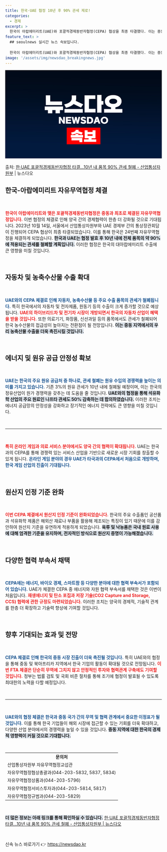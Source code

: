 ```yaml
---
title: 한국·UAE 협정 10년 후 90% 관세 제로!
categories:
  - 경제
excerpt: >
  한국이 아랍에미리트(UAE)와 포괄적경제동반자협정(CEPA) 협상을 최종 타결했다. 이는 중동 국가와 맺은 …
feature_text: >
  ## seoulnews 실시간 뉴스 속보입니다.

  한국이 아랍에미리트(UAE)와 포괄적경제동반자협정(CEPA) 협상을 최종 타결했다. 이는 중동 국가와 맺은 …
image: '/assets/img/newsdao_breakingnews.jpg'
---
```


![뉴스다오 속보](/assets/img/newsdao_breakingnews.jpg)

<p>출처: <a href="https://newsdao.kr/2171" rel="dofollow">한·UAE 포괄적경제동반자협정 타결…10년 내 품목 90% 관세 철폐 - 산업통상자원부</a> | 뉴스다오</p>

<h2 data-ke-size="size26">한국-아랍에미리트 자유무역협정 체결</h2>

<p data-ke-size="size16">&nbsp;</p> 

<b><span style="color: #ee2323;">한국이 아랍에미리트와 맺은 포괄적경제동반자협정은 중동과 최초로 체결된 자유무역협정입니다.</span></b> 이번 협정의 체결로 인해 양국 간의 경제협력이 한층 더 강화될 것으로 기대됩니다. 2023년 10월 14일, 서울에서 산업통상자원부와 UAE 경제부 간의 통상장관회담이 진행되어 CEPA 협상이 최종 타결되었습니다. 이를 통해 한국은 24번째 자유무역협정을 체결하게 되었습니다. <b><span style="background-color: #21538527;">한국과 UAE는 협정 발효 후 10년 내에 전체 품목의 약 90%에 적용되는 관세를 철폐할 계획입니다.</span></b> 이러한 협정은 한국의 대아랍에미리트 수출에 큰 영향을 미칠 것입니다.

<p data-ke-size="size16">&nbsp;</p>

<h2 data-ke-size="size26">자동차 및 농축수산물 수출 확대</h2>

<p data-ke-size="size16">&nbsp;</p> 

<b><span style="color: #1a5490;">UAE와의 CEPA 체결로 인해 자동차, 농축수산물 등 주요 수출 품목의 관세가 철폐됩니다.</span></b> 특히 한국에서의 자동차 및 전자제품, 원동기 등의 수출이 크게 증가할 것으로 예상됩니다. <b><span style="color: #ee2323;">UAE의 하이브리드차 및 전기차 시장이 개방되면서 한국의 자동차 산업이 혜택을 받을 것입니다.</span></b> 또한 의료기기, 화장품, 신선과일 등의 품목에서도 관세가 철폐되어 한국 농수산물의 접급성이 높아지는 전환점이 될 전망입니다. <b><span style="background-color: #21538527;">이는 중동 지역에서의 우리 농축산물 수출을 더욱 촉진시킬 것입니다.</span></b>

<p data-ke-size="size16">&nbsp;</p>

<h2 data-ke-size="size26">에너지 및 원유 공급 안정성 확보</h2>

<p data-ke-size="size16">&nbsp;</p>

<b><span style="color: #1a5490;">UAE는 한국의 주요 원유 공급처 중 하나로, 관세 철폐는 원유 수입의 경쟁력을 높이는 의미를 가지고 있습니다.</span></b> 기존 3%의 원유 관세가 10년 내에 철폐될 예정이며, 이는 한국의 정유산업이 원가 경쟁력을 갖추는 데 도움을 줄 것입니다. <b><span style="background-color: #21538527;">UAE와의 협정을 통해 석유화학 산업의 주요 원료인 나프타 관세도 50% 감축하는 데 합의하였습니다.</span></b> 이러한 조치는 에너지 공급망의 안정성을 강화하고 장기적인 에너지 전략에도 큰 영향을 미칠 것입니다.

<p data-ke-size="size16">&nbsp;</p>

<hr>

<p data-ke-size="size16">&nbsp;</p>

<b><span style="color: #ee2323;">특히 온라인 게임과 의료 서비스 분야에서도 양국 간의 협력이 확대됩니다.</span></b> UAE는 한국과의 CEPA를 통해 경쟁력 있는 서비스 산업을 기반으로 새로운 시장 기회를 창출할 수 있게 됩니다. <b><span style="color: #1a5490;">온라인 게임 분야의 경우 UAE가 타국과의 CEPA에서 처음으로 개방하며, 한국 게임 산업의 진출이 기대됩니다.</span></b> 

<p data-ke-size="size16">&nbsp;</p>

<h2 data-ke-size="size26">원산지 인정 기준 완화</h2>

<p data-ke-size="size16">&nbsp;</p>

<b><span style="color: #ee2323;">이번 CEPA 체결에서 원산지 인정 기준이 완화되었습니다.</span></b> 한국의 주요 수출품인 공산품과 석유화학 제품은 해외산 재료나 부품을 활용해 제조되는 특징이 있기 때문에 이를 감안하여 원산지 기준을 유연하게 적용하게 되었습니다. <b><span style="background-color: #21538527;">육류 및 낙농품은 국내 원료 사용에 대해 엄격한 기준을 유지하며, 전자적인 방식으로 원산지 증명이 가능해졌습니다.</span></b>

<p data-ke-size="size16">&nbsp;</p>

<h2 data-ke-size="size26">다양한 협력 부속서 채택</h2>

<p data-ke-size="size16">&nbsp;</p>

<b><span style="color: #1a5490;">CEPA에는 에너지, 바이오 경제, 스마트팜 등 다양한 분야에 대한 협력 부속서가 포함되어 있습니다.</span></b> UAE가 체결한 CEPA 중 에너지와 자원 협력 부속서를 채택한 것은 이번이 처음입니다. <b><span style="color: #ee2323;">재생에너지 및 탄소 포집과 저장 기술(CO2 Capture and Storage, CCS) 협력에 관한 규정도 마련되었습니다.</span></b> 이러한 조치는 양국의 경제적, 기술적 관계를 한층 더 확장하고 기술력 향상에 기여할 것입니다.

<p data-ke-size="size16">&nbsp;</p>

<h2 data-ke-size="size26">향후 기대되는 효과 및 전망</h2>

<p data-ke-size="size16">&nbsp;</p>

<b><span style="color: #1a5490;">CEPA 체결로 인해 한국의 중동 시장 진출이 더욱 촉진될 것입니다.</span></b> 특히 UAE와의 협정을 통해 중동 및 북아프리카 지역에서 한국 기업의 활동이 확대될 것으로 전망됩니다. <b><span style="color: #ee2323;">이번 FTA 체결은 단순히 무역에 그치지 않고 안정적인 투자와 협력관계 구축에도 기여할 것입니다.</span></b> 정부는 법률 검토 및 국회 비준 절차를 통해 조기에 협정이 발효될 수 있도록 최대한의 노력을 다할 예정입니다.

<p data-ke-size="size16">&nbsp;</p>

<hr>

<p data-ke-size="size16">&nbsp;</p>

<b><span style="color: #1a5490;">UAE와의 협정 체결은 한국과 중동 국가 간의 무역 및 협력 관계에서 중요한 이정표가 될 것입니다.</span></b> 이를 통해 한국 기업들이 해외 시장에 접근할 수 있는 기회를 더욱 확대하고, 다양한 산업 분야에서의 경쟁력을 높일 수 있을 것입니다. <b><span style="background-color: #21538527;">중동 지역에 대한 한국의 경제적 영향력이 커질 것으로 기대합니다.</span></b> 

<p data-ke-size="size16">&nbsp;</p>

<table>
  <tr>
    <td style="text-align: center; height: 17px;"><b>문의처</b></td>
  </tr>
  <tr>
    <td style="text-align: left; height: 17px;">산업통상자원부 자유무역협정교섭관</td>
  </tr>
  <tr>
    <td style="text-align: left; height: 17px;">자유무역협정협상총괄과(044-203-5832, 5837, 5834)</td>
  </tr>
  <tr>
    <td style="text-align: left; height: 17px;">자유무역협정상품과(044-203-5796)</td>
  </tr>
  <tr>
    <td style="text-align: left; height: 17px;">자유무역협정서비스투자과(044-203-5814, 5817)</td>
  </tr>
  <tr>
    <td style="text-align: left; height: 17px;">자유무역협정규범과(044-203-5829)</td>
  </tr>
</table>

<p data-ke-size="size16">&nbsp;</p> 

<b><span style="background-color: #21538527;">더 많은 정보는 아래 링크를 통해 확인하실 수 있습니다.</span></b> <a href="https://newsdao.kr/2171">한·UAE 포괄적경제동반자협정 타결…10년 내 품목 90% 관세 철폐 - 산업통상자원부 | 뉴스다오</a>

<p data-ke-size="size16">&nbsp;</p> 

신속 뉴스 바로가기 👉 <a href="https://newsdao.kr" rel="dofollow">https://newsdao.kr</a>


